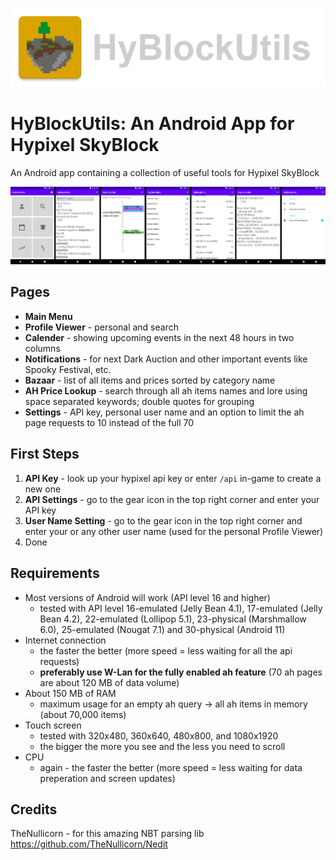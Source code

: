 ![icon](screenshots/screenshot_icon.png)

# HyBlockUtils: An Android App for Hypixel SkyBlock
An Android app containing a collection of useful tools for Hypixel SkyBlock

![icon](screenshots/screenshot_app_pages.png)

## Pages
- **Main Menu**
- **Profile Viewer**  - personal and search
- **Calender**        - showing upcoming events in the next 48 hours in two columns
- **Notifications**   - for next Dark Auction and other important events like Spooky Festival, etc.
- **Bazaar**          - list of all items and prices sorted by category name
- **AH Price Lookup** - search through all ah items names and lore using space separated keywords; double quotes for grouping
- **Settings**        - API key, personal user name and an option to limit the ah page requests to 10 instead of the full 70

## First Steps
1. **API Key**            - look up your hypixel api key or enter `/api` in-game to create a new one
2. **API Settings**       - go to the gear icon in the top right corner and enter your API key
3. **User Name Setting**  - go to the gear icon in the top right corner and enter your or any other user name (used for the personal Profile Viewer)
4. Done

## Requirements
- Most versions of Android will work (API level 16 and higher)
    - tested with API level 16-emulated (Jelly Bean 4.1), 17-emulated (Jelly Bean 4.2), 22-emulated (Lollipop 5.1), 23-physical (Marshmallow 6.0), 25-emulated (Nougat 7.1) and 30-physical (Android 11)
- Internet connection
    - the faster the better (more speed = less waiting for all the api requests)
    - **preferably use W-Lan for the fully enabled ah feature** (70 ah pages are about 120 MB of data volume)
- About 150 MB of RAM
    - maximum usage for an empty ah query -> all ah items in memory (about 70,000 items)
- Touch screen
    - tested with 320x480, 360x640, 480x800, and 1080x1920
    - the bigger the more you see and the less you need to scroll
- CPU
    - again - the faster the better (more speed = less waiting for data preperation and screen updates)

## Credits
TheNullicorn - for this amazing NBT parsing lib https://github.com/TheNullicorn/Nedit
